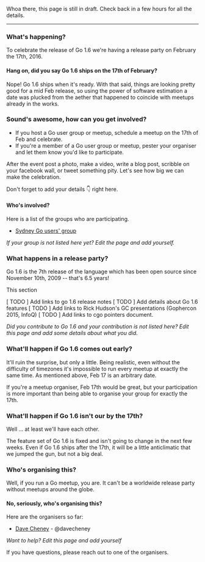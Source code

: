 Whoa there, this page is still in draft. Check back in a few hours for all the details.
***
### What's happening?
To celebrate the release of Go 1.6 we're having a release party on February the 17th, 2016. 

#### Hang on, did you say Go 1.6 ships on the 17th of February?
Nope! Go 1.6 ships when it's ready. With that said, things are looking pretty good for a mid Feb release, so using the power of software estimation a date was plucked from the aether that happened to coincide with meetups already in the works.

### Sound's awesome, how can you get involved?
- If you host a Go user group or meetup, schedule a meetup on the 17th of Feb and celebrate. 
- If you're a member of a Go user group or meetup, pester your organiser and let them know you'd like to participate.

After the event post a photo, make a video, write a blog post, scribble on your facebook wall, or tweet something pity. Let's see how big we can make the celebration.

Don't forget to add your details :point_down: right here.

#### Who's involved?
Here is a list of the groups who are participating.
- [Sydney Go users' group](http://www.meetup.com/golang-syd/events/228276309/)

_If your group is not listed here yet? Edit the page and add yourself._

### What happens in a release party?
Go 1.6 is the 7th release of the language which has been open source since November 10th, 2009 -- that's 6.5 years! 

This section 

[ TODO ] Add links to go 1.6 release notes
[ TODO ] Add details about Go 1.6 features
[ TODO ] Add links to Rick Hudson's GC presentations (Gophercon 2015, InfoQ)
[ TODO ] Add links to cgo pointers document.

_Did you contribute to Go 1.6 and your contribution is not listed here? Edit this page and add some details about what you did._

### What'll happen if Go 1.6 comes out early?
It'll ruin the surprise, but only a little. Being realistic, even without the difficulty of timezones it's impossible to run every meetup at exactly the same time. As mentioned above, Feb 17 is an arbitrary date.

If you're a meetup organiser, Feb 17th would be great, but your participation is more important than being able to organise your group for exactly the 17th.

### What'll happen if Go 1.6 isn't our by the 17th?
Well ... at least we'll have each other. 

The feature set of Go 1.6 is fixed and isn't going to change in the next few weeks. Even if Go 1.6 ships after the 17th, it will be a little anticlimatic that we jumped the gun, but not a big deal.

### Who's organising this?
Well, if you run a Go meetup, you are. It can't be a worldwide release party without meetups around the globe.

#### No, seriously, who's organising this?
Here are the organisers so far:
- [Dave Cheney](mailto://dave@cheney.net) - @davecheney

_Want to help? Edit this page and add yourself_

If you have questions, please reach out to one of the organisers.